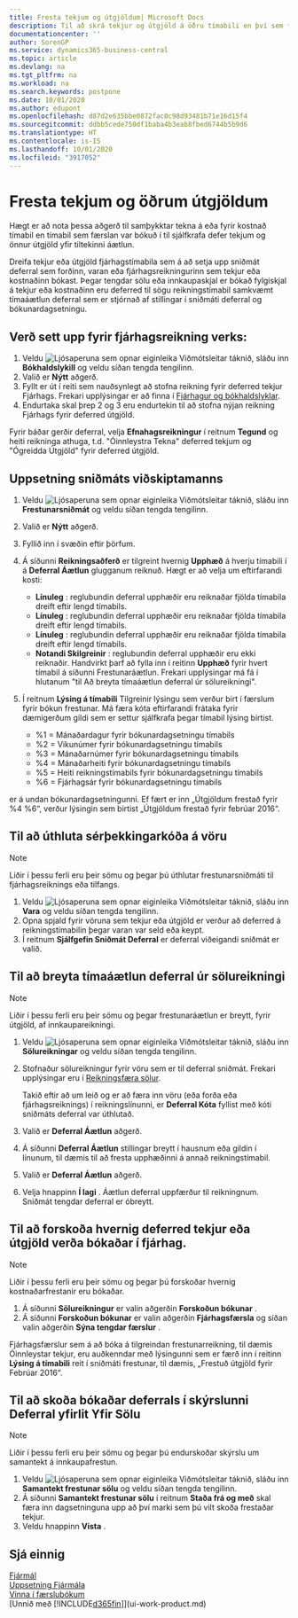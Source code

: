 ```yaml
---
title: Fresta tekjum og útgjöldum| Microsoft Docs
description: Til að skrá tekjur og útgjöld á öðru tímabili en því sem færslan var bókuð á, geturðu sjálfkrafa seinkað eða frestað þeim fram yfir tiltekna áætlun.
documentationcenter: ''
author: SorenGP
ms.service: dynamics365-business-central
ms.topic: article
ms.devlang: na
ms.tgt_pltfrm: na
ms.workload: na
ms.search.keywords: postpone
ms.date: 10/01/2020
ms.author: edupont
ms.openlocfilehash: d87d2e635bbe0872fac0c98d93481b71e16d15f4
ms.sourcegitcommit: ddbb5cede750df1baba4b3eab8fbed6744b5b9d6
ms.translationtype: HT
ms.contentlocale: is-IS
ms.lasthandoff: 10/01/2020
ms.locfileid: "3917052"
---
```

# <a name="defer-revenues-and-expenses"></a>Fresta tekjum og öðrum útgjöldum
Hægt er að nota þessa aðgerð til samþykktar tekna á eða fyrir kostnað tímabil en tímabil sem færslan var bókuð í til sjálfkrafa defer tekjum og önnur útgjöld yfir tiltekinni áætlun.

Dreifa tekjur eða útgjöld fjárhagstímabila sem á að setja upp sniðmát deferral sem forðinn, varan eða fjárhagsreikningurinn sem tekjur eða kostnaðinn bókast. Þegar tengdar sölu eða innkaupaskjal er bókað fylgiskjal á tekjur eða kostnaðinn eru deferred til sögu reikningstímabil samkvæmt tímaáætlun deferral sem er stjórnað af stillingar í sniðmáti deferral og bókunardagsetningu.

## <a name="to-set-up-a-gl-account-for-deferral"></a>Verð sett upp fyrir fjárhagsreikning verks:
1. Veldu ![Ljósaperuna sem opnar eiginleika Viðmótsleitar](media/ui-search/search_small.png "Segðu mér hvað þú vilt gera") táknið, sláðu inn **Bókhaldslykill** og veldu síðan tengda tengilinn.
2. Valið er **Nýtt** aðgerð.
3. Fyllt er út í reiti sem nauðsynlegt að stofna reikning fyrir deferred tekjur Fjárhags. Frekari upplýsingar er að finna í [Fjárhagur og bókhaldslyklar](finance-general-ledger.md).
4. Endurtaka skal þrep 2 og 3 eru endurtekin til að stofna nýjan reikning Fjárhags fyrir deferred útgjöld.

Fyrir báðar gerðir deferral, velja **Efnahagsreikningur** í reitnum **Tegund** og heiti reikninga athuga, t.d. "Óinnleystra Tekna" deferred tekjum og "Ógreidda Útgjöld" fyrir deferred útgjöld.

## <a name="to-set-up-a-deferral-template"></a>Uppsetning sniðmáts viðskiptamanns
1. Veldu ![Ljósaperuna sem opnar eiginleika Viðmótsleitar](media/ui-search/search_small.png "Segðu mér hvað þú vilt gera") táknið, sláðu inn **Frestunarsniðmát** og veldu síðan tengda tengilinn.
2. Valið er **Nýtt** aðgerð.
3. Fyllið inn í svæðin eftir þörfum.
4. Á síðunni **Reikningsaðferð** er tilgreint hvernig **Upphæð** á hverju tímabili í á **Deferral Áætlun** glugganum reiknuð. Hægt er að velja um eftirfarandi kosti:

   * **Línuleg** : reglubundin deferral upphæðir eru reiknaðar fjölda tímabila dreift eftir lengd tímabils.
   * **Línuleg** : reglubundin deferral upphæðir eru reiknaðar fjölda tímabila dreift eftir lengd tímabils.
   * **Línuleg** : reglubundin deferral upphæðir eru reiknaðar fjölda tímabila dreift eftir lengd tímabils.
   * **Notandi Skilgreinir** : reglubundin deferral upphæðir eru ekki reiknaðir. Handvirkt þarf að fylla inn í reitinn **Upphæð** fyrir hvert tímabil á síðunni Frestunaráætlun. Frekari upplýsingar má fá í hlutanum "til Að breyta tímaáætlun deferral úr sölureikningi".
5. Í reitnum **Lýsing á tímabili** Tilgreinir lýsingu sem verður birt í færslum fyrir bókun frestunar. Má færa kóta eftirfarandi frátaka fyrir dæmigerðum gildi sem er settur sjálfkrafa þegar tímabil lýsing birtist.

   * %1 = Mánaðardagur fyrir bókunardagsetningu tímabils
   * %2 = Vikunúmer fyrir bókunardagsetningu tímabils
   * %3 = Mánaðarnúmer fyrir bókunardagsetningu tímabils
   * %4 = Mánaðarheiti fyrir bókunardagsetningu tímabils
   * %5 = Heiti reikningstímabils fyrir bókunardagsetningu tímabils
   * %6 = Fjárhagsár fyrir bókunardagsetningu tímabils

 er á undan bókunardagsetningunni. Ef fært er inn „Útgjöldum frestað fyrir %4 %6“, verður lýsingin sem birtist „Útgjöldum frestað fyrir febrúar 2016“.

## <a name="to-assign-a-deferral-template-to-an-item"></a>Til að úthluta sérþekkingarkóða á vöru
> [!NOTE]  
>   Liðir í þessu ferli eru þeir sömu og þegar þú úthlutar frestunarsniðmáti til fjárhagsreiknings eða tilfangs.
1. Veldu ![Ljósaperuna sem opnar eiginleika Viðmótsleitar](media/ui-search/search_small.png "Segðu mér hvað þú vilt gera") táknið, sláðu inn **Vara** og veldu síðan tengda tengilinn.
2. Opna spjald fyrir vöruna sem tekjur eða útgjöld er verður að deferred á reikningstímabilin þegar varan var seld eða keypt.
3. Í reitnum **Sjálfgefin Sniðmát Deferral** er deferral viðeigandi sniðmát er valið.

## <a name="to-change-a-deferral-schedule-from-a-sales-invoice"></a>Til að breyta tímaáætlun deferral úr sölureikningi
> [!NOTE]  
>   Liðir í þessu ferli eru þeir sömu og þegar frestunaráætlun er breytt, fyrir útgjöld, af innkaupareikningi.

1. Veldu ![Ljósaperuna sem opnar eiginleika Viðmótsleitar](media/ui-search/search_small.png "Segðu mér hvað þú vilt gera") táknið, sláðu inn **Sölureikningar** og veldu síðan tengda tengilinn.
2. Stofnaður sölureikningur fyrir vöru sem er til deferral sniðmát. Frekari upplýsingar eru í [Reikningsfæra sölur](sales-how-invoice-sales.md).

    Takið eftir að um leið og er að færa inn vöru (eða forða eða fjárhagsreiknings) í reikningslínunni, er **Deferral Kóta** fyllist með kóti sniðmáts deferral var úthlutað.
3. Valið er **Deferral Áætlun** aðgerð.
4. Á síðunni **Deferral Áætlun** stillingar breytt í hausnum eða gildin í línunum, til dæmis til að fresta upphæðinni á annað reikningstímabil.
5. Valið er **Deferral Áætlun** aðgerð.
6. Velja hnappinn **Í lagi** . Áætlun deferral uppfærður til reikningnum. Sniðmát tengdar deferral er óbreytt.

## <a name="to-preview-how-deferred-revenues-or-expenses-will-be-posted-to-the-general-ledger"></a>Til að forskoða hvernig deferred tekjur eða útgjöld verða bókaðar í fjárhag.
> [!NOTE]  
>   Liðir í þessu ferli eru þeir sömu og þegar þú forskoðar hvernig kostnaðarfrestanir eru bókaðar.

1. Á síðunni **Sölureikningur** er valin aðgerðin **Forskoðun bókunar** .
2. Á síðunni **Forskoðun bókunar** er valin aðgerðin **Fjárhagsfærsla** og síðan valin aðgerðin **Sýna tengdar færslur** .

Fjárhagsfærslur sem á að bóka á tilgreindan frestunarreikning, til dæmis Óinnleystar tekjur, eru auðkenndar með lýsingunni sem er færð inn í reitinn **Lýsing á tímabili** reit í sniðmáti frestunar, til dæmis, „Frestuð útgjöld fyrir Febrúar 2016“.

## <a name="to-review-posted-deferrals-in-the-sales-deferral-summary-report"></a>Til að skoða bókaðar deferrals í skýrslunni Deferral yfirlit Yfir Sölu
> [!NOTE]  
>   Liðir í þessu ferli eru þeir sömu og þegar þú endurskoðar skýrslu um samantekt á innkaupafrestun.

1. Veldu ![Ljósaperuna sem opnar eiginleika Viðmótsleitar](media/ui-search/search_small.png "Segðu mér hvað þú vilt gera") táknið, sláðu inn **Samantekt frestunar sölu** og veldu síðan tengda tengilinn.
2. Á síðunni **Samantekt frestunar sölu** í reitnum **Staða frá og með** skal færa inn dagsetninguna upp að því marki sem þú vilt skoða frestaðar tekjur.
3. Veldu hnappinn **Vista** .

## <a name="see-also"></a>Sjá einnig
[Fjármál](finance.md)  
[Uppsetning Fjármála](finance-setup-finance.md)  
[Vinna í færslubókum](ui-work-general-journals.md)  
[Unnið með [!INCLUDE[d365fin](includes/d365fin_md.md)]](ui-work-product.md)
